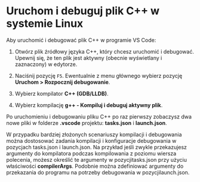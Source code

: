 <h1 data-loc-id="walkthrough.linux.title.run.and.debug.your.file">Uruchom i debuguj plik C++ w systemie Linux</h1>
<p data-loc-id="walkthrough.linux.run.and.debug.your.file">Aby uruchomić i debugować plik C++ w programie VS Code:</p>
<ol>
<li><p data-loc-id="walkthrough.linux.instructions1">Otwórz plik źródłowy języka C++, który chcesz uruchomić i debugować. Upewnij się, że ten plik jest aktywny (obecnie wyświetlany i zaznaczony) w edytorze.</p>
</li>
<li><p data-loc-id="walkthrough.linux.press.f5">Naciśnij pozycję <code>F5</code>. Ewentualnie z menu głównego wybierz pozycję <strong><span data-loc-id="walkthrough.linux.run" data-loc-hint="Refers to Run command on main menu">Uruchom</span> &gt; <span data-loc-id="walkthrough.linux.start.debugging" data-loc-hint="Refers to Start Debugging command under Run menu on main menu">Rozpocznij debugowanie</span></strong>.</p>
</li>
<li><p data-loc-id="walkthrough.linux.select.compiler">Wybierz kompilator <strong>C++ (GDB/LLDB)</strong>.</p>
</li>
<li><p data-loc-id="walkthrough.linux.choose.build.active.file">Wybierz kompilację <strong>g++ - <span data-loc-id="walkthrough.linux.build.and.debug.active.file" data-loc-hint="Should be the same as translation for build.and.debug.active.file in extension.ts">Kompiluj i debuguj aktywny plik</span></strong>.</p>
</li>
</ol>
<p data-loc-id="walkthrough.linux.after.running">Po uruchomieniu i debugowaniu pliku C++ po raz pierwszy zobaczysz dwa nowe pliki w folderze <strong>.vscode</strong> projektu: <strong>tasks.json</strong> i <strong>launch.json</strong>.</p>

<p data-loc-id="walkthrough.linux.for.more.complex">W przypadku bardziej złożonych scenariuszy kompilacji i debugowania można dostosować zadania kompilacji i konfiguracje debugowania w pozycjach <span>tasks.json</span> i <span>launch.json</span>. Na przykład jeśli zwykle przekazujesz argumenty do kompilatora podczas kompilowania z poziomu wiersza polecenia, możesz określić te argumenty w pozycji<span>tasks.json</span> przy użyciu właściwości <strong>compilerArgs</strong>. Podobnie można zdefiniować argumenty do przekazania do programu na potrzeby debugowania w pozycji<span>launch.json</span>.</p>

